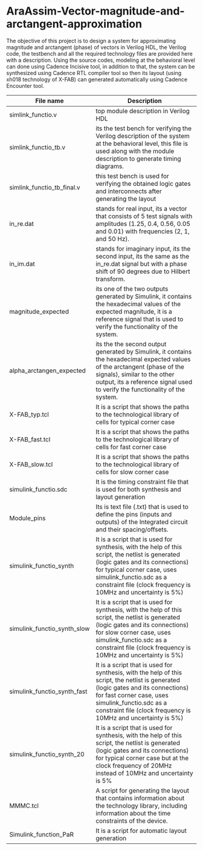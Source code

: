 # AraAssim-Vector-magnitude-and-arctangent-approximation

The objective of this project is to design a system for approximating magnitude and arctangent (phase) of vectors in Verilog HDL, the Verilog code, the testbench and all the required technology files are provided here with a description. Using the source codes, modeling at the behavioral level can done using Cadence Incisive tool, in addition to that, the system can be synthesized using Cadence RTL compiler tool so then its layout (using xh018 technology of X-FAB) can generated automatically using Cadence Encounter tool.

| File name                  | Description                                                                                                                                                                                                                                |
|----------------------------|--------------------------------------------------------------------------------------------------------------------------------------------------------------------------------------------------------------------------------------------|
| simlink_functio.v          | top module description in Verilog HDL                                                                                                                                                                                                      |
| simlink_functio_tb.v       | its the test bench for verifying the Verilog description of the system at the behavioral level, this file is used along with the module description to generate timing diagrams.                                                           |
| simlink_functio_tb_final.v | this test bench is used for verifying the obtained logic gates and interconnects after generating the layout                                                                                                                               |
| in_re.dat                  | stands for real input, its a vector that consists of 5 test signals with amplitudes (1.25, 0.4, 0.56, 0.05 and 0.01) with frequencies (2, 1, and 50 Hz).                                                                                   |
| in_im.dat                  | stands for imaginary input, its the second input, its the same as the in_re.dat signal but with a phase shift of 90 degrees due to Hilbert transform.                                                                                      |
| magnitude_expected         | its one of the two outputs generated by Simulink, it contains the hexadecimal values of the expected magnitude, it is a reference signal that is used to verify the functionality of the system.                                           |
| alpha_arctangen_expected   | its the the second output generated by Simulink, it contains the hexadecimal expected values of the arctangent (phase of the signals), similar to the other output, its a reference signal used to verify the functionality of the system. |
| X-FAB_typ.tcl              | It is a script that shows the paths to the technological library of cells for typical corner case                                                                                                                                          |
| X-FAB_fast.tcl             | It is a script that shows the paths to the technological library of cells for fast corner case                                                                                                                                             |
| X-FAB_slow.tcl             | It is a script that shows the paths to the technological library of cells for slow corner case                                                                                                                                             |
| simulink_functio.sdc   | It is the timing constraint file that is used for both synthesis and layout generation                                                                     |
| Module_pins            | Its is text file (.txt) that is used to define the pins (inputs and outputs) of the Integrated circuit and their spacing/offsets.                          |
| simulink_functio_synth      | It is a script that is used for synthesis, with the help of this script, the netlist is generated (logic gates and its connections) for typical corner case, uses simulink_functio.sdc as a constraint file (clock frequency is 10MHz and uncertainty is 5%) |
| simulink_functio_synth_slow | It is a script that is used for synthesis, with the help of this script, the netlist is generated (logic gates and its connections) for slow corner case,  uses simulink_functio.sdc as a constraint file (clock frequency is 10MHz and uncertainty is 5%)   |                                                                                              
| simulink_functio_synth_fast | It is a script that is used for synthesis, with the help of this script, the netlist is generated (logic gates and its connections) for fast corner case,  uses simulink_functio.sdc as a constraint file (clock frequency is 10MHz and uncertainty is 5%)   | 
| simulink_functio_synth_20   | It is a script that is used for synthesis, with the help of this script, the netlist is generated (logic gates and its connections) for typical corner case but at the clock frequency of 20MHz instead of 10MHz and uncertainty is 5%                       |
| MMMC.tcl                    | A script for generating the layout that contains information about the technology library, including information about the time constraints of the device.                                                                                                  |
| Simulink_function_PaR       | It is a script for automatic layout generation                                                                                                                                                                                                              

